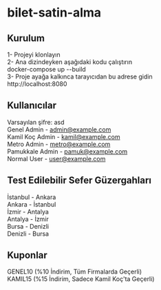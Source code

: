 # bilet-satin-alma
## Kurulum
1- Projeyi klonlayın<br>
2- Ana dizindeyken aşağıdaki kodu çalıştırın<br>
docker-compose up --build<br>
3- Proje ayağa kalkınca tarayıcıdan bu adrese gidin<br>
http://localhost:8080<br>

## Kullanıcılar
Varsayılan şifre: asd<br>
Genel Admin - admin@example.com<br>
Kamil Koç Admin - kamil@example.com<br>
Metro Admin - metro@example.com<br>
Pamukkale Admin - pamuk@example.com<br>
Normal User - user@example.com<br>

## Test Edilebilir Sefer Güzergahları
İstanbul - Ankara<br>
Ankara - İstanbul<br>
İzmir - Antalya<br>
Antalya - İzmir<br>
Bursa - Denizli<br>
Denizli - Bursa<br>

## Kuponlar
GENEL10 (%10 İndirim, Tüm Firmalarda Geçerli)<br>
KAMIL15 (%15 İndirim, Sadece Kamil Koç'ta Geçerli)<br>

